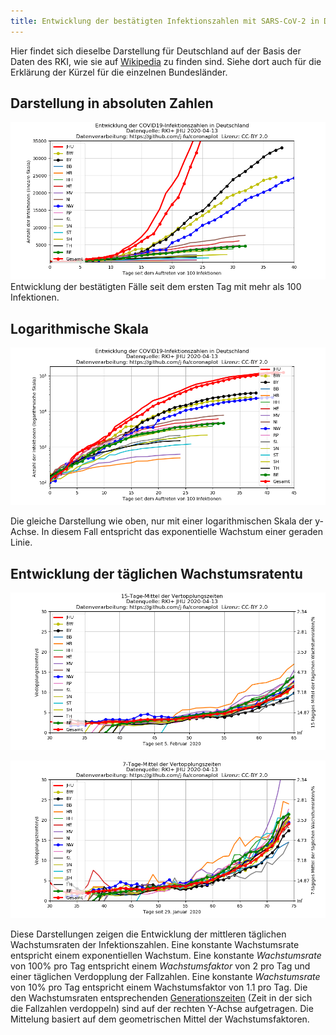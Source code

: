 ```yaml
---
title: Entwicklung der bestätigten Infektionszahlen mit SARS-CoV-2 in Deutschland (13.4.2020)
---
```


Hier findet sich dieselbe Darstellung für Deutschland auf der Basis der Daten des RKI,
wie sie auf [Wikipedia](https://de.wikipedia.org/wiki/COVID-19-Pandemie_in_Deutschland#Infektionsfälle)
zu finden sind. Siehe dort auch für die Erklärung der Kürzel für die einzelnen Bundesländer.



## Darstellung in absoluten Zahlen
![](de-infected-exp.png) 
Entwicklung der bestätigten Fälle seit dem ersten Tag mit mehr als 100 Infektionen. 


## Logarithmische Skala
![](de-infected.png) 

Die gleiche Darstellung wie oben, nur mit einer logarithmischen Skala der y-Achse. In diesem Fall entspricht das exponentielle Wachstum einer geraden Linie.

## Entwicklung der täglichen Wachstumsratentu
![](de-infected-growthrate.png) 

![](de-infected-growthrate-weeklyavg.png) 


Diese Darstellungen zeigen die Entwicklung der mittleren täglichen Wachstumsraten der Infektionszahlen. Eine konstante Wachstumsrate entspricht einem exponentiellen Wachstum. Eine konstante *Wachstumsrate* von 100% pro Tag entspricht einem *Wachstumsfaktor* von 2 pro Tag  und einer täglichen Verdopplung der Fallzahlen. Eine konstante *Wachstumsrate* von 10% pro Tag entspricht einem Wachstumsfaktor von 1.1 pro Tag. Die den Wachstumsraten entsprechenden [Generationszeiten](https://de.wikipedia.org/wiki/Generationszeit)  (Zeit in der sich die Fallzahlen verdoppeln) sind auf der rechten Y-Achse aufgetragen. Die Mittelung basiert auf dem geometrischen Mittel der Wachstumsfaktoren.

